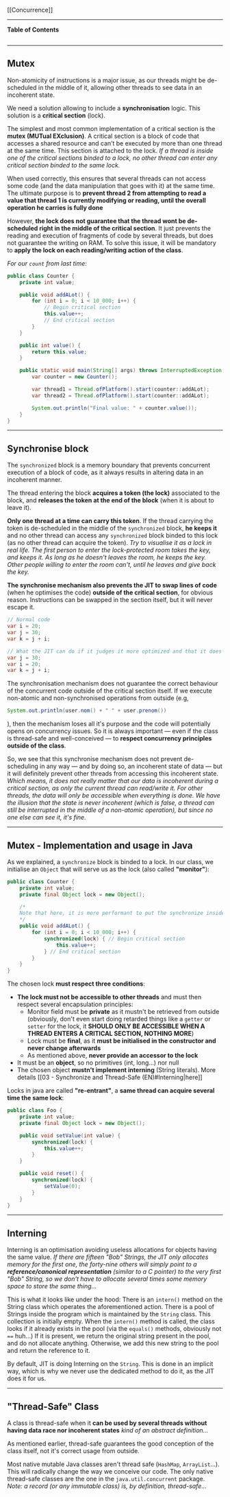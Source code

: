[[Concurrence]]
****
**Table of Contents**
```table-of-contents
```

****
## Mutex

Non-atomicity of instructions is a major issue, as our threads might be de-scheduled in the middle of it, allowing other threads to see data in an incoherent state.

We need a solution allowing to include a **synchronisation** logic.
This solution is a **critical section** (lock). 

The simplest and most common implementation of a critical section is the **mutex (MUTual EXclusion)**.
A critical section is a block of code that accesses a shared resource and can’t be executed by more than one thread at the same time. This section is attached to the lock.
	*If a thread is inside one of the critical sections binded to a lock, no other thread can enter any critical section binded to the same lock.*

When used correctly, this ensures that several threads can not access some code (and the data manipulation that goes with it) at the same time.
The ultimate purpose is to **prevent thread 2 from attempting to read a value that thread 1 is currently modifying or reading, until the overall operation he carries is fully done**


However, **the lock does not guarantee that the thread wont be de-scheduled right in the middle of the critical section**. It just prevents the reading and execution of fragments of code by several threads, but does not guarantee the writing on RAM. 
To solve this issue, it will be mandatory to **apply the lock on each reading/writing action of the class**.

*For our `count` from last time:*
```java
public class Counter {
	private int value;

	public void addALot() {
		for (int i = 0; i < 10_000; i++) {
			// Begin critical section
			this.value++;
			// End critical section
		}
	}

	public int value() {
		return this.value;
	}

	public static void main(String[] args) throws InterruptedException {
		var counter = new Counter();

		var thread1 = Thread.ofPlatform().start(counter::addALot);
		var thread2 = Thread.ofPlatform().start(counter::addALot);

		System.out.println("Final value: " + counter.value());
	}
}
```


****
## Synchronise block

The `synchronized` block is a memory boundary that prevents concurrent execution of a block of code, as it always results in altering data in an incoherent manner.

The thread entering the block **acquires a token (the lock)** associated to the block, and **releases the token at the end of the block** (when it is about to leave it). 

**Only one thread at a time can carry this token**. If the thread carrying the token is de-scheduled in the middle of the `synchronized` block, **he keeps it** and no other thread can access any `synchronized` block binded to this lock (as no other thread can acquire the token).
	*Try to visualise it as a lock in real life. The first person to enter the lock-protected room takes the key, and keeps it. As long as he doesn't leaves the room, he keeps the key. Other people willing to enter the room can't, until he leaves and give back the key.*


**The synchronise mechanism also prevents the JIT to swap lines of code** (when he optimises the code) **outside of the critical section**, for obvious reason. 
Instructions can be swapped in the section itself, but it will never escape it.
```java
// Normal code
var i = 20;
var j = 30;
var k = j + i;

// What the JIT can do if it judges it more optimized and that it does not alternate the behaviour of a SEQUENTIALLY EXECUTED CODE (so, not concurrent)
var j = 30;
var i = 20;
var k = j + i;
```


The synchronisation mechanism does not guarantee the correct behaviour of the concurrent code outside of the critical section itself. If we execute non-atomic and non-synchronised operations from outside (e.g,
```java
System.out.println(user.nom() + " " + user.prenom())
```
), then the mechanism loses all it's purpose and the code will potentially opens on concurrency issues. 
So it is always important — even if the class is thread-safe and well-conceived — to **respect concurrency principles outside of the class**.


So, we see that this synchronise mechanism does not prevent de-scheduling in any way — and by doing so, an incoherent state of data — but it will definitely prevent other threads from accessing this incoherent state. 
	*Which means, it does not really matter that our data is incoherent during a critical section, as only the current thread can read/write it. For other threads, the data will only be accessible when everything is done.
	We have the illusion that the state is never incoherent (which is false, a thread can still be interrupted in the middle of a non-atomic operation), but since no one else can see it, it's fine.*


****
## Mutex - Implementation and usage in Java

As we explained, a `synchronize` block is binded to a lock. In our class, we initialise an `Object` that will serve us as the lock (also called **"monitor"**):
```java
public class Counter {
	private int value;
	private final Object lock = new Object();

	/* 
	Note that here, it is more performant to put the synchronize inside the loop rather than outside. If a thread is de-scheduled after the end of a loop, another thread can get the lock and increase the counter on it's side without causing any data race. If the synchronize was outside of the loop, the code would only be accessible if the current thread finished the 10000 loops
	*/
	public void addALot() {
		for (int i = 0; i < 10_000; i++) {
			synchronized(lock) { // Begin critical section
				this.value++;
			} // End critical section
		}
	}
}
```

The chosen lock **must respect three conditions**: 
- **The lock must not be accessible to other threads** and must then respect several encapsulation principles: 
    - Monitor field must be **private** as it mustn't be retrieved from outside (obviously, don't even start doing retarded things like a `getter` or `setter` for the lock, it **SHOULD ONLY BE ACCESSIBLE WHEN A THREAD ENTERS A CRITICAL SECTION, NOTHING MORE**)
    - Lock must be **final**, as it **must be initialised in the constructor and never change afterwards** 
    - As mentioned above, **never provide an accessor to the lock**
- It must be an **object**, so no primitives (int, long...) nor null 
- The chosen object **mustn't implement interning** (String literals). More details [[03 - Synchronize and Thread-Safe (EN)#Interning|here]] 


Locks in java are called **"re-entrant"**, a **same thread can acquire several time the same lock**:
```java
public class Foo {
	private int value;
	private final Object lock = new Object();

	public void setValue(int value) {
		synchronized(lock) {
			this.value++;
		}
	}

	public void reset() {
		synchronized(lock) {
			setValue(0);
		}
	}
}
```


****
## Interning

Interning is an optimisation avoiding useless allocations for objects having the same value. 
	*If there are fifteen "Bob" Strings, the JIT only allocates memory for the first one, the forty-nine others will simply point to a **reference/canonical representation** (similar to a C pointer) to the very first "Bob" String, so we don't have to allocate several times some memory space to store the same thing...*

This is what it looks like under the hood: 
	There is an `intern()` method on the String class which operates the aforementioned action. There is a pool of Strings inside the program which is maintained by the `String` class. This collection is initially empty.
	When the `intern()` method is called, the class looks if it already exists in the pool (via the `equals()` methods, obviously not `==` huh...)
	If it is present, we return the original string present in the pool, and do not allocate anything. Otherwise, we add this new string to the pool and return the reference to it.


By default, JIT is doing Interning on the `String`. This is done in an implicit way, which is why we never use the dedicated method to do it, as the JIT does it for us.


****
## "Thread-Safe" Class

A class is thread-safe when it **can be used by several threads without having data race nor incoherent states** 
	*kind of an abstract definition...*

As mentioned earlier, thread-safe guarantees the good conception of the class itself, not it's correct usage from outside. 

Most native mutable Java classes aren't thread safe (`HashMap`, `ArrayList`...). This will radically change the way we conceive our code. 
The only native thread-safe classes are the one in the `java.util.concurrent` package. 
	*Note: a record (or any immutable class) is, by definition, thread-safe...*

